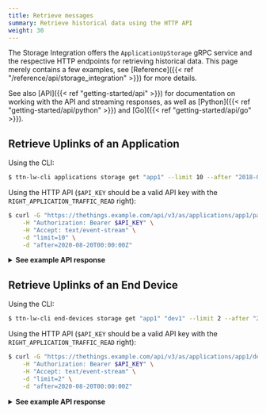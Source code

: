 ```yaml
---
title: Retrieve messages
summary: Retrieve historical data using the HTTP API
weight: 30
---
```


The Storage Integration offers the `ApplicationUpStorage` gRPC service and the respective HTTP endpoints for retrieving historical data. This page merely contains a few examples, see [Reference]({{< ref "/reference/api/storage_integration" >}}) for more details.

See also [API]({{< ref "getting-started/api" >}}) for documentation on working with the API and streaming responses, as well as [Python]({{< ref "getting-started/api/python" >}}) and [Go]({{< ref "getting-started/api/go" >}}).

## Retrieve Uplinks of an Application

Using the CLI:

```bash
$ ttn-lw-cli applications storage get "app1" --limit 10 --after "2018-08-20 00:00:00"
```

Using the HTTP API (`$API_KEY` should be a valid API key with the `RIGHT_APPLICATION_TRAFFIC_READ` right):

```bash
$ curl -G "https://thethings.example.com/api/v3/as/applications/app1/packages/storage/uplink_message" \
    -H "Authorization: Bearer $API_KEY" \
    -H "Accept: text/event-stream" \
    -d "limit=10" \
    -d "after=2020-08-20T00:00:00Z"
```

<details><summary><b>See example API response</b></summary>

```json
{"result":{"end_device_ids":{"device_id":"dev1","application_ids":{"application_id":"app1"},"dev_eui":"1111111111111111","dev_addr":"014457CB"},"received_at":"2020-08-24T10:08:44.868680817Z","uplink_message":{"session_key_id":"AXPoziFRvbcEguvZQoCCZw==","f_port":10,"f_cnt":43,"frm_payload":"AQoBCgEKAQo=","rx_metadata":[{"gateway_ids":{"gateway_id":"gtw1"},"time":"2020-08-24T10:08:43.385687165Z","timestamp":3313328983,"uplink_token":"ChIKEAoEZ3R3MRIIEREREREREREQ18b1qwwaDAiso476BRDl6YiuAiDYl7COt2A="}],"settings":{"data_rate":{"lora":{"bandwidth":125000,"spreading_factor":12}},"coding_rate":"4/5","frequency":"868100000","timestamp":3313328983,"time":"2020-08-24T10:08:43.385687165Z"},"received_at":"2020-08-24T10:08:44.634338856Z"}}}

{"result":{"end_device_ids":{"device_id":"dev1","application_ids":{"application_id":"app1"},"dev_eui":"1111111111111111","dev_addr":"014457CB"},"received_at":"2020-08-24T10:08:49.144907967Z","uplink_message":{"session_key_id":"AXPoziFRvbcEguvZQoCCZw==","f_port":10,"f_cnt":44,"frm_payload":"AQoBCgEKAQo=","rx_metadata":[{"gateway_ids":{"gateway_id":"gtw1"},"time":"2020-08-24T10:08:48.891099194Z","timestamp":3318834395,"uplink_token":"ChIKEAoEZ3R3MRIIEREREREREREQ28nFrgwaDAiwo476BRCoqe67AyD47sfPy2A="}],"settings":{"data_rate":{"lora":{"bandwidth":125000,"spreading_factor":12}},"coding_rate":"4/5","frequency":"868100000","timestamp":3318834395,"time":"2020-08-24T10:08:48.891099194Z"},"received_at":"2020-08-24T10:08:48.931407608Z"}}}
```
</details>

## Retrieve Uplinks of an End Device

Using the CLI:

```bash
$ ttn-lw-cli end-devices storage get "app1" "dev1" --limit 2 --after "2020-08-20 00:00:00"
```

Using the HTTP API (`$API_KEY` should be a valid API key with the `RIGHT_APPLICATION_TRAFFIC_READ` right):

```bash
$ curl -G "https://thethings.example.com/api/v3/as/applications/app1/devices/dev1/packages/storage/uplink_message" \
    -H "Authorization: Bearer $API_KEY" \
    -H "Accept: text/event-stream" \
    -d "limit=2" \
    -d "after=2020-08-20T00:00:00Z"
```

<details><summary><b>See example API response</b></summary>

```json
{"result":{"end_device_ids":{"device_id":"dev1","application_ids":{"application_id":"app1"},"dev_eui":"1111111111111111","dev_addr":"014457CB"},"received_at":"2020-08-24T10:08:44.868680817Z","uplink_message":{"session_key_id":"AXPoziFRvbcEguvZQoCCZw==","f_port":10,"f_cnt":43,"frm_payload":"AQoBCgEKAQo=","rx_metadata":[{"gateway_ids":{"gateway_id":"gtw1"},"time":"2020-08-24T10:08:43.385687165Z","timestamp":3313328983,"uplink_token":"ChIKEAoEZ3R3MRIIEREREREREREQ18b1qwwaDAiso476BRDl6YiuAiDYl7COt2A="}],"settings":{"data_rate":{"lora":{"bandwidth":125000,"spreading_factor":12}},"coding_rate":"4/5","frequency":"868100000","timestamp":3313328983,"time":"2020-08-24T10:08:43.385687165Z"},"received_at":"2020-08-24T10:08:44.634338856Z"}}}

{"result":{"end_device_ids":{"device_id":"dev1","application_ids":{"application_id":"app1"},"dev_eui":"1111111111111111","dev_addr":"014457CB"},"received_at":"2020-08-24T10:08:49.144907967Z","uplink_message":{"session_key_id":"AXPoziFRvbcEguvZQoCCZw==","f_port":10,"f_cnt":44,"frm_payload":"AQoBCgEKAQo=","rx_metadata":[{"gateway_ids":{"gateway_id":"gtw1"},"time":"2020-08-24T10:08:48.891099194Z","timestamp":3318834395,"uplink_token":"ChIKEAoEZ3R3MRIIEREREREREREQ28nFrgwaDAiwo476BRCoqe67AyD47sfPy2A="}],"settings":{"data_rate":{"lora":{"bandwidth":125000,"spreading_factor":12}},"coding_rate":"4/5","frequency":"868100000","timestamp":3318834395,"time":"2020-08-24T10:08:48.891099194Z"},"received_at":"2020-08-24T10:08:48.931407608Z"}}}
```
</details>
